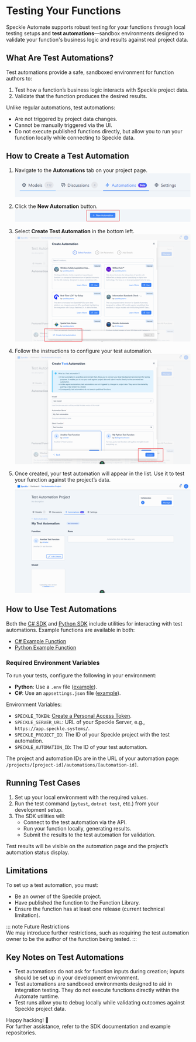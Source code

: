 # Testing Your Functions

Speckle Automate supports robust testing for your functions through local testing setups and **test automations**—sandbox environments designed to validate your function's business logic and results against real project data.

## What Are Test Automations?

Test automations provide a safe, sandboxed environment for function authors to:

1. Test how a function’s business logic interacts with Speckle project data.
2. Validate that the function produces the desired results.

Unlike regular automations, test automations:
- Are not triggered by project data changes.
- Cannot be manually triggered via the UI.
- Do not execute published functions directly, but allow you to run your function locally while connecting to Speckle data.

## How to Create a Test Automation

1. Navigate to the **Automations** tab on your project page.  
   ![automations-tab](/automate/img/automations-tab.png)

2. Click the **New Automation** button.  
   ![new-automation-button](/automate/img/new-automation-button.png)

3. Select **Create Test Automation** in the bottom left.  
   ![create-test-automation](/automate/img/create-test-automation.png)

4. Follow the instructions to configure your test automation.  
   ![configure-test](/automate/img/configure-test.png)

5. Once created, your test automation will appear in the list. Use it to test your function against the project’s data.  
   ![my-test-automation](/automate/img/my-test-automation.png)

## How to Use Test Automations

Both the [C# SDK](https://github.com/specklesystems/speckle-sharp/tree/main/Automate/Speckle.Automate.Sdk) and [Python SDK](https://github.com/specklesystems/specklepy/tree/main/src/speckle_automate) include utilities for interacting with test automations. Example functions are available in both:

- [C# Example Function](https://github.com/specklesystems/SpeckleAutomateDotnetExample)
- [Python Example Function](https://github.com/specklesystems/speckle_automate_python_example)

### Required Environment Variables

To run your tests, configure the following in your environment:

- **Python**: Use a `.env` file ([example](https://github.com/specklesystems/speckle_automate_python_example/blob/main/.env.example)).  
- **C#**: Use an `appsettings.json` file ([example](https://github.com/specklesystems/SpeckleAutomateDotnetExample/blob/main/TestAutomateFunction/appsettings.example.json)).

Environment Variables:
- `SPECKLE_TOKEN`: [Create a Personal Access Token](https://speckle.guide/dev/tokens.html).
- `SPECKLE_SERVER_URL`: URL of your Speckle Server, e.g., `https://app.speckle.systems/`.
- `SPECKLE_PROJECT_ID`: The ID of your Speckle project with the test automation.
- `SPECKLE_AUTOMATION_ID`: The ID of your test automation.

The project and automation IDs are in the URL of your automation page: `/projects/[project-id]/automations/[automation-id]`.

## Running Test Cases

1. Set up your local environment with the required values.  
2. Run the test command (`pytest`, `dotnet test`, etc.) from your development setup.  
3. The SDK utilities will:
   - Connect to the test automation via the API.
   - Run your function locally, generating results.
   - Submit the results to the test automation for validation.

Test results will be visible on the automation page and the project’s automation status display.

## Limitations

To set up a test automation, you must:
- Be an owner of the Speckle project.
- Have published the function to the Function Library.
- Ensure the function has at least one release (current technical limitation).

::: note Future Restrictions  
We may introduce further restrictions, such as requiring the test automation owner to be the author of the function being tested.
:::

## Key Notes on Test Automations

- Test automations do not ask for function inputs during creation; inputs should be set up in your development environment.  
- Test automations are sandboxed environments designed to aid in integration testing. They do not execute functions directly within the Automate runtime.  
- Test runs allow you to debug locally while validating outcomes against Speckle project data.

Happy hacking! 🎉  
For further assistance, refer to the SDK documentation and example repositories.

